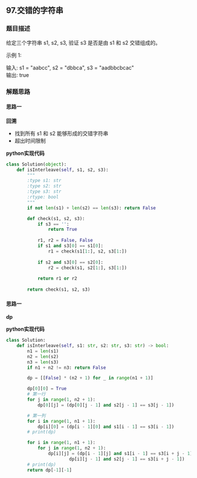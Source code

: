 ## 97.交错的字符串
### 题目描述
给定三个字符串 s1, s2, s3, 验证 s3 是否是由 s1 和 s2 交错组成的。

示例 1:

输入: s1 = "aabcc", s2 = "dbbca", s3 = "aadbbcbcac"  
输出: true


### 解题思路
#### 思路一
**回溯**
- 找到所有 s1 和 s2 能够形成的交错字符串
- 超出时间限制

**python实现代码**
```python
class Solution(object):
    def isInterleave(self, s1, s2, s3):
        """
        :type s1: str
        :type s2: str
        :type s3: str
        :rtype: bool
        """
        if not len(s1) + len(s2) == len(s3): return False

        def check(s1, s2, s3):
            if s3 == '':
                return True
            
            r1, r2 = False, False
            if s1 and s3[0] == s1[0]:
                r1 = check(s1[1:], s2, s3[1:])
            
            if s2 and s3[0] == s2[0]:
                r2 = check(s1, s2[1:], s3[1:])
                
            return r1 or r2
        
        return check(s1, s2, s3)
```

#### 思路一
**dp**


**python实现代码**
```python
class Solution:
    def isInterleave(self, s1: str, s2: str, s3: str) -> bool:
        n1 = len(s1)
        n2 = len(s2)
        n3 = len(s3)
        if n1 + n2 != n3: return False

        dp = [[False] * (n2 + 1) for _ in range(n1 + 1)]

        dp[0][0] = True
        # 第一行
        for j in range(1, n2 + 1):
            dp[0][j] = (dp[0][j - 1] and s2[j - 1] == s3[j - 1])

        # 第一列
        for i in range(1, n1 + 1):
            dp[i][0] = (dp[i - 1][0] and s1[i - 1] == s3[i - 1])
        # print(dp)

        for i in range(1, n1 + 1):
            for j in range(1, n2 + 1):
                dp[i][j] = (dp[i - 1][j] and s1[i - 1] == s3[i + j - 1]) or (
                        dp[i][j - 1] and s2[j - 1] == s3[i + j - 1])
        # print(dp)
        return dp[-1][-1]

```